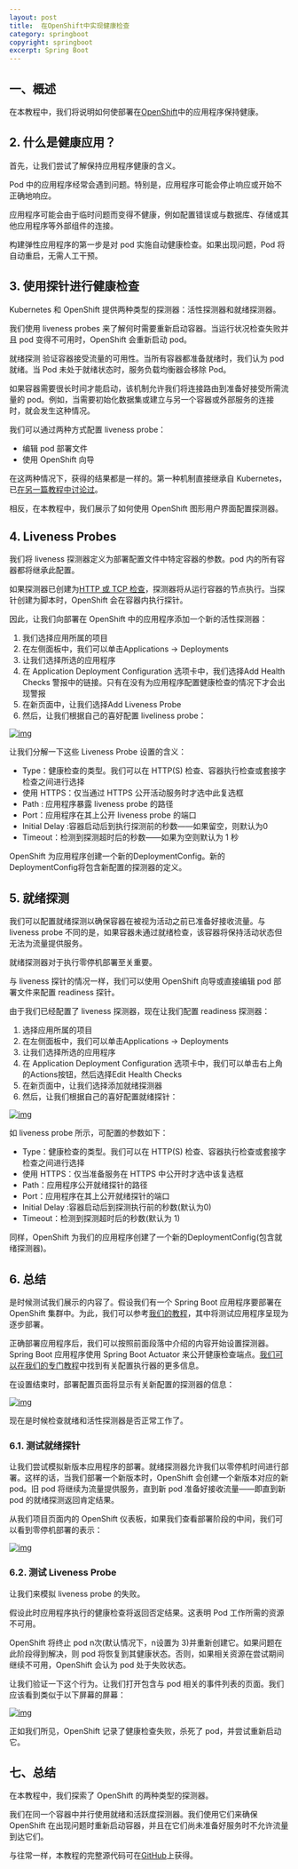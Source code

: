 ```yaml
---
layout: post
title:  在OpenShift中实现健康检查
category: springboot
copyright: springboot
excerpt: Spring Boot
---
```


## 一、概述

在本教程中，我们将说明如何使部署在[OpenShift](https://www.openshift.com/)中的应用程序保持健康。 

## 2. 什么是健康应用？

首先，让我们尝试了解保持应用程序健康的含义。

Pod 中的应用程序经常会遇到问题。特别是，应用程序可能会停止响应或开始不正确地响应。 

应用程序可能会由于临时问题而变得不健康，例如配置错误或与数据库、存储或其他应用程序等外部组件的连接。

构建弹性应用程序的第一步是对 pod 实施自动健康检查。如果出现问题，Pod 将自动重启，无需人工干预。

## 3. 使用探针进行健康检查

Kubernetes 和 OpenShift 提供两种类型的探测器：活性探测器和就绪探测器。 

我们使用 liveness probes 来了解何时需要重新启动容器。当运行状况检查失败并且 pod 变得不可用时，OpenShift 会重新启动 pod。 

就绪探测 验证容器接受流量的可用性。当所有容器都准备就绪时，我们认为 pod 就绪。当 Pod 未处于就绪状态时，服务负载均衡器会移除 Pod。

如果容器需要很长时间才能启动，该机制允许我们将连接路由到准备好接受所需流量的 pod。例如，当需要初始化数据集或建立与另一个容器或外部服务的连接时，就会发生这种情况。

我们可以通过两种方式配置 liveness probe：

-   编辑 pod 部署文件
-   使用 OpenShift 向导

在这两种情况下，获得的结果都是一样的。第一种机制直接继承自 Kubernetes，已[在另一篇教程中讨论过](https://www.baeldung.com/spring-boot-kubernetes-self-healing-apps)。

相反，在本教程中，我们展示了如何使用 OpenShift 图形用户界面配置探测器。

## 4. Liveness Probes

我们将 liveness 探测器定义为部署配置文件中特定容器的参数。pod 内的所有容器都将继承此配置。 

如果探测器已创建为[HTTP 或 TCP 检查](https://www.baeldung.com/spring-boot-kubernetes-self-healing-apps#2-probetypes)，探测器将从运行容器的节点执行。当探针创建为脚本时，OpenShift 会在容器内执行探针。

因此，让我们向部署在 OpenShift 中的应用程序添加一个新的活性探测器：

1.  我们选择应用所属的项目
2.  在左侧面板中，我们可以单击Applications -> Deployments
3.  让我们选择所选的应用程序
4.  在 Application Deployment Configuration 选项卡中，我们选择Add Health Checks 警报中的链接。只有在没有为应用程序配置健康检查的情况下才会出现警报
5.  在新页面中，让我们选择Add Liveness Probe
6.  然后，让我们根据自己的喜好配置 liveliness probe：

[![img](https://www.baeldung.com/wp-content/uploads/2020/02/LivenessProbe-1.png)](https://www.baeldung.com/wp-content/uploads/2020/02/LivenessProbe-1.png)

让我们分解一下这些 Liveness Probe 设置的含义：

-   Type：健康检查的类型。我们可以在 HTTP(S) 检查、容器执行检查或套接字检查之间进行选择
-   使用 HTTPS：仅当通过 HTTPS 公开活动服务时才选中此复选框
-   Path : 应用程序暴露 liveness probe 的路径
-   Port：应用程序在其上公开 liveness probe 的端口
-   Initial Delay :容器启动后到执行探测前的秒数——如果留空，则默认为0
-   Timeout：检测到探测超时后的秒数——如果为空则默认为 1 秒

OpenShift 为应用程序创建一个新的DeploymentConfig。新的DeploymentConfig将包含新配置的探测器的定义。

## 5. 就绪探测

我们可以配置就绪探测以确保容器在被视为活动之前已准备好接收流量。与 liveness probe 不同的是，如果容器未通过就绪检查，该容器将保持活动状态但无法为流量提供服务。 

就绪探测器对于执行零停机部署至关重要。

与 liveness 探针的情况一样，我们可以使用 OpenShift 向导或直接编辑 pod 部署文件来配置 readiness 探针。

由于我们已经配置了 liveness 探测器，现在让我们配置 readiness 探测器：

1.  选择应用所属的项目
2.  在左侧面板中，我们可以单击Applications -> Deployments
3.  让我们选择所选的应用程序
4.  在 Application Deployment Configuration 选项卡中，我们可以单击右上角的Actions按钮，然后选择Edit Health Checks
5.  在新页面中，让我们选择添加就绪探测器
6.  然后，让我们根据自己的喜好配置就绪探针：

[![img](https://www.baeldung.com/wp-content/uploads/2020/02/ReadinessProbe.png)](https://www.baeldung.com/wp-content/uploads/2020/02/ReadinessProbe.png)

 

如 liveness probe 所示，可配置的参数如下：

-   Type：健康检查的类型。我们可以在 HTTP(S) 检查、容器执行检查或套接字检查之间进行选择
-   使用 HTTPS：仅当准备服务在 HTTPS 中公开时才选中该复选框
-   Path：应用程序公开就绪探针的路径
-   Port：应用程序在其上公开就绪探针的端口
-   Initial Delay :容器启动后到探测执行前的秒数(默认为0)
-   Timeout：检测到探测超时后的秒数(默认为 1)

同样，OpenShift 为我们的应用程序创建了一个新的DeploymentConfig(包含就绪探测器)。

## 6. 总结

是时候测试我们展示的内容了。假设我们有一个 Spring Boot 应用程序要部署在 OpenShift 集群中。为此，我们可以参考[我们的教程](https://www.baeldung.com/spring-boot-deploy-openshift)，其中将测试应用程序呈现为逐步部署。

正确部署应用程序后，我们可以按照前面段落中介绍的内容开始设置探测器。Spring Boot 应用程序使用 Spring Boot Actuator 来公开健康检查端点。[我们可以在我们的专门教程](https://www.baeldung.com/spring-boot-actuators)中找到有关配置执行器的更多信息。

在设置结束时，部署配置页面将显示有关新配置的探测器的信息：

[![img](https://www.baeldung.com/wp-content/uploads/2020/02/Deployment.png)](https://www.baeldung.com/wp-content/uploads/2020/02/Deployment.png)

现在是时候检查就绪和活性探测器是否正常工作了。

### 6.1. 测试就绪探针

让我们尝试模拟新版本应用程序的部署。就绪探测器允许我们以零停机时间进行部署。这样的话，当我们部署一个新版本时，OpenShift 会创建一个新版本对应的新 pod。旧 pod 将继续为流量提供服务，直到新 pod 准备好接收流量——即直到新 pod 的就绪探测返回肯定结果。

从我们项目页面内的 OpenShift 仪表板，如果我们查看部署阶段的中间，我们可以看到零停机部署的表示：

[![img](https://www.baeldung.com/wp-content/uploads/2020/02/ZeroDowntime.png)](https://www.baeldung.com/wp-content/uploads/2020/02/ZeroDowntime.png)

### 6.2. 测试 Liveness Probe

让我们来模拟 liveness probe 的失败。

假设此时应用程序执行的健康检查将返回否定结果。这表明 Pod 工作所需的资源不可用。

OpenShift 将终止 pod n次(默认情况下，n设置为 3)并重新创建它。如果问题在此阶段得到解决，则 pod 将恢复到其健康状态。否则，如果相关资源在尝试期间继续不可用，OpenShift 会认为 pod 处于失败状态。

让我们验证一下这个行为。让我们打开包含与 pod 相关的事件列表的页面。我们应该看到类似于以下屏幕的屏幕：

[![img](https://www.baeldung.com/wp-content/uploads/2020/02/LivenessFailed.png)](https://www.baeldung.com/wp-content/uploads/2020/02/LivenessFailed.png)

正如我们所见，OpenShift 记录了健康检查失败，杀死了 pod，并尝试重新启动它。

## 七、总结

在本教程中，我们探索了 OpenShift 的两种类型的探测器。

我们在同一个容器中并行使用就绪和活跃度探测器。我们使用它们来确保 OpenShift 在出现问题时重新启动容器，并且在它们尚未准备好服务时不允许流量到达它们。

与往常一样，本教程的完整源代码可在[GitHub](https://github.com/tuyucheng7/taketoday-tutorial4j/tree/master/spring-boot-modules/spring-boot-bootstrap)上获得。